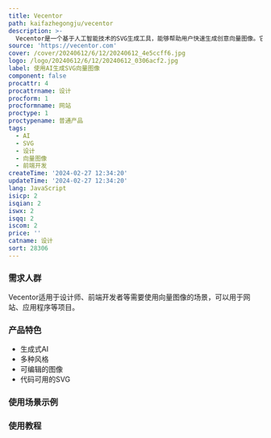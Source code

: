 ```yaml
---
title: Vecentor
path: kaifazhegongju/vecentor
description: >-
  Vecentor是一个基于人工智能技术的SVG生成工具，能够帮助用户快速生成创意向量图像。它使用了生成式AI模型和大型语言模型，提供了多种默认风格的可编辑SVG图像，并可用于编码项目。
source: 'https://vecentor.com'
cover: /cover/20240612/6/12/20240612_4e5ccff6.jpg
logo: /logo/20240612/6/12/20240612_0306acf2.jpg
label: 使用AI生成SVG向量图像
component: false
procattr: 4
procattrname: 设计
procform: 1
procformname: 网站
proctype: 1
proctypename: 普通产品
tags:
  - AI
  - SVG
  - 设计
  - 向量图像
  - 前端开发
createTime: '2024-02-27 12:34:20'
updateTime: '2024-02-27 12:34:20'
lang: JavaScript
isicp: 2
isqian: 2
iswx: 2
isqq: 2
iscom: 2
price: ''
catname: 设计
sort: 28306
---
```




### 需求人群
Vecentor适用于设计师、前端开发者等需要使用向量图像的场景，可以用于网站、应用程序等项目。

### 产品特色
- 生成式AI
- 多种风格
- 可编辑的图像
- 代码可用的SVG

### 使用场景示例


### 使用教程


  

